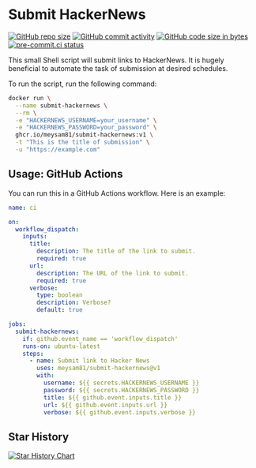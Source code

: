 # Submit HackerNews

[![GitHub repo size](https://img.shields.io/github/repo-size/meysam81/submit-hackernews)](https://github.com/meysam81/submit-hackernews)
[![GitHub commit activity](https://img.shields.io/github/commit-activity/m/meysam81/submit-hackernews)](https://github.com/meysam81/submit-hackernews/commits/main/)
[![GitHub code size in bytes](https://img.shields.io/github/languages/code-size/meysam81/submit-hackernews)](https://github.com/meysam81/submit-hackernews)
[![pre-commit.ci status](https://results.pre-commit.ci/badge/github/meysam81/submit-hackernews/main.svg)](https://results.pre-commit.ci/latest/github/meysam81/submit-hackernews/main)

This small Shell script will submit links to HackerNews. It is hugely
beneficial to automate the task of submission at desired schedules.

To run the script, run the following command:

```bash
docker run \
  --name submit-hackernews \
  --rm \
  -e "HACKERNEWS_USERNAME=your_username" \
  -e "HACKERNEWS_PASSWORD=your_password" \
  ghcr.io/meysam81/submit-hackernews:v1 \
  -t "This is the title of submission" \
  -u "https://example.com"
```

## Usage: GitHub Actions

You can run this in a GitHub Actions workflow. Here is an example:

```yaml
name: ci

on:
  workflow_dispatch:
    inputs:
      title:
        description: The title of the link to submit.
        required: true
      url:
        description: The URL of the link to submit.
        required: true
      verbose:
        type: boolean
        description: Verbose?
        default: true

jobs:
  submit-hackernews:
    if: github.event_name == 'workflow_dispatch'
    runs-on: ubuntu-latest
    steps:
      - name: Submit link to Hacker News
        uses: meysam81/submit-hackernews@v1
        with:
          username: ${{ secrets.HACKERNEWS_USERNAME }}
          password: ${{ secrets.HACKERNEWS_PASSWORD }}
          title: ${{ github.event.inputs.title }}
          url: ${{ github.event.inputs.url }}
          verbose: ${{ github.event.inputs.verbose }}
```

## Star History

<a href="https://star-history.com/#meysam81/submit-hackernews&Timeline">
 <picture>
   <source media="(prefers-color-scheme: dark)" srcset="https://api.star-history.com/svg?repos=meysam81/submit-hackernews&type=Timeline&theme=dark" />
   <source media="(prefers-color-scheme: light)" srcset="https://api.star-history.com/svg?repos=meysam81/submit-hackernews&type=Timeline" />
   <img alt="Star History Chart" src="https://api.star-history.com/svg?repos=meysam81/submit-hackernews&type=Timeline" />
 </picture>
</a>
